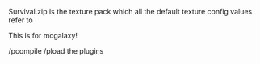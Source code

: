 Survival.zip is the texture pack which all the default texture config values refer to

This is for mcgalaxy!

/pcompile /pload the plugins
